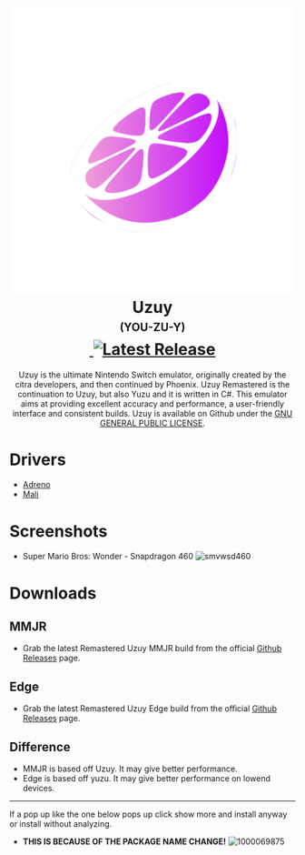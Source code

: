 <h1 align="center">
  <br>
  <img src="you-zu-y.png" alt="Uzuy Remastered" width=""></a>
  <br>
  <b>Uzuy</b>
  <br>
  <sub><sup><b>(YOU-ZU-Y)</b></sup></sub>
  <br>
    <a href="">
        <img src=""
            alt="">
    </a>
    <a href="https://github.com/uzuy-emul/uzuy/releases/latest">
        <img src="https://img.shields.io/github/v/release/uzuy-emul/uzuy"
            alt="Latest Release">
    </a>
</h1>

<p align="center">
  Uzuy is the ultimate Nintendo Switch emulator, originally created by the citra developers, and then continued by Phoenix.
Uzuy Remastered is the continuation to Uzuy, but also Yuzu and it is written in C#.
  This emulator aims at providing excellent accuracy and performance, a user-friendly interface and consistent builds.
  Uzuy is available on Github under the <a href="https://github.com/uzuy-emul/uzuy/blob/master/LICENSE" target="_blank"> GNU GENERAL PUBLIC LICENSE</a>.
  <br />
</p>

# Drivers
- [Adreno](https://github.com/uzuy-emul/AdrenoDrivers)
- [Mali](https://github.com/uzuy-emul/MaliDrivers/tree/main)

# Screenshots
- Super Mario Bros: Wonder - Snapdragon 460
![smvwsd460](https://github.com/user-attachments/assets/69b7eed8-35a2-4981-bd9a-7c22c6b0221b)

# Downloads
## MMJR
- Grab the latest Remastered Uzuy MMJR build from the official [Github Releases](https://github.com/uzuy-emul/uzuy/releases/tag/revision-v5) page.
## Edge
- Grab the latest Remastered Uzuy Edge build from the official [Github Releases](https://github.com/uzuy-emul/uzuy/releases/tag/revision-v5) page.
## Difference
- MMJR is based off Uzuy. It may give better performance.
- Edge is based off yuzu. It may give better performance on lowend devices.
----
If a pop up like the one below pops up click show more and install anyway or install without analyzing.
- **THIS IS BECAUSE OF THE PACKAGE NAME CHANGE!**
![1000069875](https://github.com/user-attachments/assets/844a7338-28ee-44a1-a5fb-3731e6815878)
